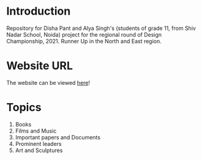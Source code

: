 # Introduction

Repository for Disha Pant and Alya Singh's (students of grade 11, from Shiv Nadar School, Noida) project for the regional round of Design Championship, 2021.  Runner Up in the North and East region. 

# Website URL
The website can be viewed [here](https://dishap22.github.io/design-championship-2021/)!


# Topics
1. Books
2. Films and Music
3. Important papers and Documents
4. Prominent leaders
5. Art and Sculptures
